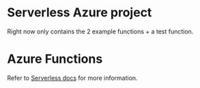 # Serverless Azure project

Right now only contains the 2 example functions + a test function. 

# Azure Functions

Refer to [Serverless docs](https://serverless.com/framework/docs/providers/azure/guide/intro/) for more information.

